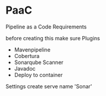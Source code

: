 # PaaC
Pipeline as a Code
Requirements

before creating this make sure
Plugins
- Mavenpipeline
- Cobertura
- Sonarqube Scanner
- Javadoc
- Deploy to container



Settings 
create serve name 'Sonar' 
